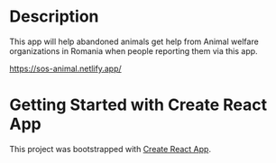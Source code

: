 # Description

This app will help abandoned animals get help from Animal welfare organizations in Romania when people reporting them via this app.

https://sos-animal.netlify.app/ 


# Getting Started with Create React App

This project was bootstrapped with [Create React App](https://github.com/facebook/create-react-app).